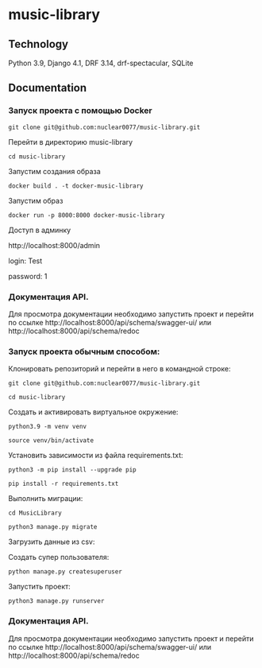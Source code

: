 # music-library

## Technology
Python 3.9, Django 4.1, DRF 3.14, drf-spectacular, SQLite

## Documentation

### Запуск проекта с помощью Docker
```
git clone git@github.com:nuclear0077/music-library.git
```
Перейти в директорию music-library
```
cd music-library
```

Запустим создания образа 
```
docker build . -t docker-music-library   
```

Запустим образ
```
docker run -p 8000:8000 docker-music-library
```

Доступ в админку

http://localhost:8000/admin

login: Test

password: 1

### Документация API.
Для просмотра документации необходимо запустить проект и перейти по ссылке http://localhost:8000/api/schema/swagger-ui/ или http://localhost:8000/api/schema/redoc

### Запуск проекта обычным способом:

Клонировать репозиторий и перейти в него в командной строке:

```
git clone git@github.com:nuclear0077/music-library.git
```

```
cd music-library
```

Cоздать и активировать виртуальное окружение:

```
python3.9 -m venv venv
```

```
source venv/bin/activate
```

Установить зависимости из файла requirements.txt:

```
python3 -m pip install --upgrade pip
```

```
pip install -r requirements.txt
```

Выполнить миграции:

```
cd MusicLibrary
```

```
python3 manage.py migrate
```

Загрузить данные из csv:


Создать супер пользователя:

```
python manage.py createsuperuser
```


Запустить проект:

```
python3 manage.py runserver
```


### Документация API.
Для просмотра документации необходимо запустить проект и перейти по ссылке http://localhost:8000/api/schema/swagger-ui/ или http://localhost:8000/api/schema/redoc



